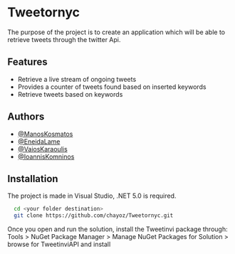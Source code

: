 
# Tweetornyc

The purpose of the project is to create an application which will be able to retrieve tweets through the twitter Api.


## Features

- Retrieve a live stream of ongoing tweets
- Provides a counter of tweets found based on inserted keywords
- Retrieve tweets based on keywords

## Authors

- [@ManosKosmatos](https://github.com/chayoz)
- [@EneidaLame](https://github.com/EneidaLame)
- [@VaiosKaraoulis](https://github.com/ikomninos)
- [@IoannisKomninos](https://github.com/Voiskar)

## Installation

The project is made in Visual Studio, .NET 5.0 is required.

```bash
  cd <your folder destination>
  git clone https://github.com/chayoz/Tweetornyc.git
```

Once you open and run the solution, install the Tweetinvi package through:
Tools > NuGet Package Manager > Manage NuGet Packages for Solution > browse for TweetinviAPI and install
    
